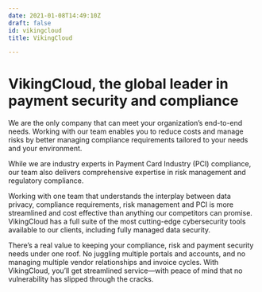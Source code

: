 ```yaml
---
date: 2021-01-08T14:49:10Z
draft: false
id: vikingcloud
title: VikingCloud

---
```


# VikingCloud, the global leader in payment security and compliance 

We are the only company that can meet your organization’s end-to-end needs. Working with our team enables you to reduce costs and manage risks by better managing compliance requirements tailored to your needs and your environment.

While we are industry experts in Payment Card Industry (PCI) compliance, our team also delivers comprehensive expertise in risk management and regulatory compliance. 

Working with one team that understands the interplay between data privacy, compliance requirements, risk management and PCI is more streamlined and cost effective than anything our competitors can promise. VikingCloud has a full suite of the most cutting-edge cybersecurity tools available to our clients, including fully managed data security.

There’s a real value to keeping your compliance, risk and payment security needs under one roof. No juggling multiple portals and accounts, and no managing multiple vendor relationships and invoice cycles. With VikingCloud, you’ll get streamlined service—with peace of mind that no vulnerability has slipped through the cracks.

